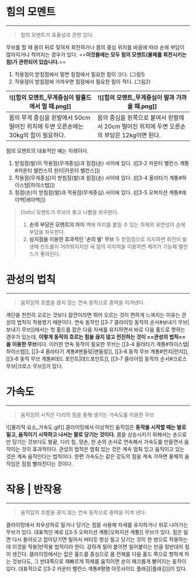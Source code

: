# 힘의 모멘트
---
> 힘의 모멘트가 효율성과 관련 있다.

무브를 할 때 몸이 뒤로 젖혀져 회전하거나 몸의 중심 위치를 바꿈에 따라 손에 부담이 많아지거나 적어지는 경우가 있다. ==**이것들에는 모두 힘의 모멘트(물체를 회전시키는 힘)가 관련되어 있습니다.**==
1. 작용점이 받침점에서 멀면 힘점에서 필요한 힘이 크다. (그림1)
2. 작용점이 받침점에 가까우면 힘점에서 필요한 힘이 적다. (그림2)

| ![[힘의 모멘트_무게중심이 발홀드에서 멀 때.png]] | ![[힘의 모멘트_무게중심이 발과 가까울 때.png]] |
| --- | --- |
| 몸의 무게 중심을 왼발에서 50cm 떨어진 위치에 두면 오른손에는 30kg의 힘이 필요하다. | 몸의 중심을 왼쪽으로 붙여서 왼발에서 20cm 떨어진 위치에 두면 오른손의 부담은 12kg이면 된다. |
힘의 모멘트의 대표적인 예는 지레이다.
1. 받침점(발)이 작용점(무게중심)과 힘점(손) 사이에 있다. ([[3-2 카운터 밸런스 계통#카운터 밸런스의 원리|카운터 밸런스]])
2. 작용점(무게중심)이 받침점(발)과 힘점(손) 사이에 있다. ([[3-4 올라타기 계통#하이스텝|하이스텝]])
3. 힘점(손)이 받침점(발)과 작용점(무게중심) 사이에 있다. ([[3-5 오퍼지션 계통#레이백|레이백]])

> [!info] 모멘트가 무브의 좋고 나쁨을 좌우한다.
> 1. **손의 부담은 모멘트의 차이**
> 	 벽에 허리를 붙일 수 있는 하체의 유연성이 손에 부담을 좌우한다.
> 2. **삼지점을 이용한 효과적인 '손의 발' 무브**
> 	 두 받침점으로 지지하면 회전이 발생해 컨트롤이 어려워지지만 세 점의 지지력을 이용하면 제어가 가능해 밸런스가 좋아진다.
# 관성의 법칙
---
> 움직임의 흐름을 끊지 않는 연속 동작으로 중력을 이겨낸다.

계단을 천천히 오르는 것보다 잠깐이라면 뛰어 오르는 것이 편하게 느껴지는 이유는 관성의 법칙이 작용했기 때문이다.
연속 동작인 [[3-7 클라이밍 동작의 순서#보내기 무브|보내기 무브]]에서는 첫 홀드를 잡은 다음 자세를 유지하면서 바로 다음 홀드로 향하는 경우가 있는데, **이렇게 동작의 흐르는 힘을 끊지 않고 전진하는 것이 ==관성의 법칙==을 이용한 무브**이다.
이러한 연속 동작이 필요한 무브는 [[3-4 올라타기 계통#하이스텝|하이스텝]], [[3-4 올라타기 계통#맨들링|맨들링]], [[3-6 동적 무브 계통#런지|런지]], [[3-6 동적 무브 계통#데드 포인트|데드포인트]], [[3-7 클라이밍 동작의 순서#크로스 무브|크로스 무브]]가 있다.
# 가속도
---
> 움직임의 시작은 다리의 힘을 통해 생기는 가속도를 이용한 무브

![[물리적 요소_가속도.gif]]
클라이밍에서 이상적인 움직임은 **동작을 시작할 때는 발로 밀고, 움직이기 시작하고 나서는 팔로 당기는 것이다.** 몸을 상승시키기 위해서는 손으로만 당기는 것보다도 발끝, 다리 힘, 양손, 한 손의 순서로 연속해서 가속도를 만들면서 움직이는 것이 효과적이다.
관성의 법칙은 멈춰 있는 것은 계속 멈춰 있고 움직이고 있는 것은 계속 움직인다는 법칙이다. 한편 가속도는 같은 강도의 힘을 계속 가하면 물체의 움직임은 점점 빨라진다는 것이다.
# 작용 | 반작용
---
> 움직임의 흐름을 끊지 않는 연속 동작으로 중력을 이겨 낸다.

클라이밍에서 좌우상하로 밀거나 당기는 힘을 사용해 자세를 유지하거나 위로 나아가는 무브가 있다. 대표적인 예로 [[3-5 오퍼지션 계통|오퍼지션 계통]] 무브가 있다.
힘은 밀면 다시 돌아오고 잡아당기면 밀어서 버티듯 항상 밀고 당기는 것이 한 쌍으로 작용하는데 이것을 작용|반작용 법칙이라 한다. 강하게 밀어 붙이면 밀어붙이는 만큼 정반대의 힘이 생긴다.
클라이밍에서는 잡은 홀드를 중심으로 몸 전체를 다음 홀드 쪽으로 향하게 하는 것보다도, 그 반대쪽으로 재빠르게 하체를 움직이면 손이 매끄롭게 뻗어지는 동작이 있다. 대표적으로 [[3-2 카운터 밸런스 계통#평행 아웃사이드 플래깅|플래깅]]이 있다.